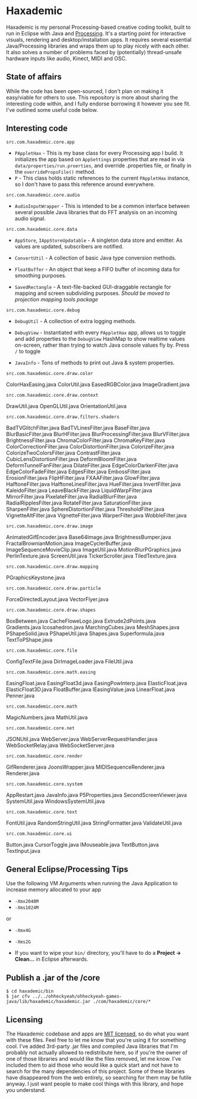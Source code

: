 # Haxademic

Haxademic is my personal Processing-based creative coding toolkit, built to run in Eclipse with Java and [Processing](http://processing.org/). It's a starting point for interactive visuals, rendering and desktop/installation apps. It requires several essential Java/Processing libraries and wraps them up to play nicely with each other. It also solves a number of problems faced by (potentially) thread-unsafe hardware inputs like audio, Kinect, MIDI and OSC.

## State of affairs
While the code has been open-sourced, I don't plan on making it easy/viable for others to use. This repository is more about sharing the interesting code within, and I fully endorse borrowing it however you see fit. I've outlined some useful code below.

## Interesting code

`src.com.haxademic.core.app`

* `PAppletHax` - This is my base class for every Processing app I build. It initializes the app based on `AppSettings` properties that are read in via `data/properties/run.proerties`, and override .properties file, or finally in the `overridePropsFile()` method.
* `P` - This class holds static references to the current `PAppletHax` instance, so I don't have to pass this reference around everywhere.

`src.com.haxademic.core.audio`

* `AudioInputWrapper` - This is intended to be a common interface between several possible Java libraries that do FFT analysis on an incoming audio signal.

`src.com.haxademic.core.data`

* `AppStore`, `IAppStoreUpdatable` - A singleton data store and emitter. As values are updated, subscribers are notified.

* `ConvertUtil` - A collection of basic Java type conversion methods.

* `FloatBuffer` - An object that keep a FIFO buffer of incoming data for smoothing purposes.

* `SavedRectangle` - A text-file-backed GUI-draggable rectangle for mapping and screen subdividing purposes. *Should be moved to projection mapping tools package*

`src.com.haxademic.core.debug`

* `DebugUtil` - A collection of extra logging methods.

* `DebugView` - Instantiated with every `PAppletHax` app, allows us to toggle and add properties to the `DebugView` HashMap to show realtime values on-screen, rather than trying to watch Java console values fly by. Press `/` to toggle

* `JavaInfo` - Tons of methods to print out Java & system properties.

`src.com.haxademic.core.draw.color`

ColorHaxEasing.java
ColorUtil.java
EasedRGBColor.java
ImageGradient.java

`src.com.haxademic.core.draw.context`

DrawUtil.java
OpenGLUtil.java
OrientationUtil.java

`src.com.haxademic.core.draw.filters.shaders`

BadTVGlitchFilter.java
BadTVLinesFilter.java
BaseFilter.java
BlurBasicFilter.java
BlurHFilter.java
BlurProcessingFilter.java
BlurVFilter.java
BrightnessFilter.java
ChromaColorFilter.java
ChromaKeyFilter.java
ColorCorrectionFilter.java
ColorDistortionFilter.java
ColorizeFilter.java
ColorizeTwoColorsFilter.java
ContrastFilter.java
CubicLensDistortionFilter.java
DeformBloomFilter.java
DeformTunnelFanFilter.java
DilateFilter.java
EdgeColorDarkenFilter.java
EdgeColorFadeFilter.java
EdgesFilter.java
EmbossFilter.java
ErosionFilter.java
FlipHFilter.java
FXAAFilter.java
GlowFilter.java
HalftoneFilter.java
HalftoneLinesFilter.java
HueFilter.java
InvertFilter.java
KaleidoFilter.java
LeaveBlackFilter.java
LiquidWarpFilter.java
MirrorFilter.java
PixelateFilter.java
RadialBlurFilter.java
RadialRipplesFilter.java
RotateFilter.java
SaturationFilter.java
SharpenFilter.java
SphereDistortionFilter.java
ThresholdFilter.java
VignetteAltFilter.java
VignetteFilter.java
WarperFilter.java
WobbleFilter.java

`src.com.haxademic.core.draw.image`

AnimatedGifEncoder.java
Base64Image.java
BrightnessBumper.java
FractalBrownianMotion.java
ImageCyclerBuffer.java
ImageSequenceMovieClip.java
ImageUtil.java
MotionBlurPGraphics.java
PerlinTexture.java
ScreenUtil.java
TickerScroller.java
TiledTexture.java

`src.com.haxademic.core.draw.mapping`

PGraphicsKeystone.java

`src.com.haxademic.core.draw.particle`

ForceDirectedLayout.java
VectorFlyer.java

`src.com.haxademic.core.draw.shapes`

BoxBetween.java
CacheFloweLogo.java
Extrude2dPoints.java
Gradients.java
Icosahedron.java
MarchingCubes.java
MeshShapes.java
PShapeSolid.java
PShapeUtil.java
Shapes.java
Superformula.java
TextToPShape.java

`src.com.haxademic.core.file`

ConfigTextFile.java
DirImageLoader.java
FileUtil.java

`src.com.haxademic.core.math.easing`

EasingFloat.java
EasingFloat3d.java
EasingPowInterp.java
ElasticFloat.java
ElasticFloat3D.java
FloatBuffer.java
IEasingValue.java
LinearFloat.java
Penner.java

`src.com.haxademic.core.math`

MagicNumbers.java
MathUtil.java

`src.com.haxademic.core.net`

JSONUtil.java
WebServer.java
WebServerRequestHandler.java
WebSocketRelay.java
WebSocketServer.java

`src.com.haxademic.core.render`

GifRenderer.java
JoonsWrapper.java
MIDISequenceRenderer.java
Renderer.java

`src.com.haxademic.core.system`

AppRestart.java
JavaInfo.java
P5Properties.java
SecondScreenViewer.java
SystemUtil.java
WindowsSystemUtil.java

`src.com.haxademic.core.text`

FontUtil.java
RandomStringUtil.java
StringFormatter.java
ValidateUtil.java

`src.com.haxademic.core.ui`

Button.java
CursorToggle.java
IMouseable.java
TextButton.java
TextInput.java


## General Eclipse/Processing Tips

Use the following VM Arguments when running the Java Application to increase memory allocated to your app

* `-Xmx2048M`
* `-Xms1024M`

or

* `-Xmx4G`
* `-Xms2G`

* If you want to wipe your `bin/` directory, you'll have to do a **Project -> Clean…** in Eclipse afterwards.

## Publish a .jar of the /core
```
$ cd haxademic/bin
$ jar cfv ../../ohheckyeah/ohheckyeah-games-java/lib/haxademic/haxademic.jar ./com/haxademic/core/*
```

## Licensing

The Haxademic codebase and apps are [MIT licensed](https://raw.github.com/cacheflowe/haxademic/master/LICENSE), so do what you want with these files. Feel free to let me know that you're using it for something cool. I've added 3rd-party .jar files and compiled Java libraries that I'm probably not actually allowed to redistribute here, so if you're the owner of one of those libraries and would like the files removed, let me know. I've included them to aid those who would like a quick start and not have to search for the many dependencies of this project. Some of these libraries have disappeared from the web entirely, so searching for them may be futile anyway. I just want people to make cool things with this library, and hope you understand.
